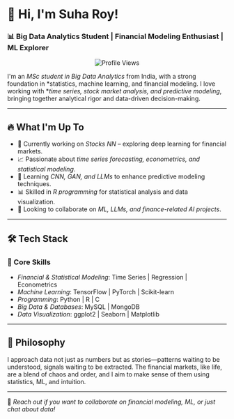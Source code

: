 # 💫 Hi, I'm Suha Roy!  
### 📊 Big Data Analytics Student | Financial Modeling Enthusiast | ML Explorer  

<p align="center">
  <img src="https://komarev.com/ghpvc/?username=suharoy&label=Profile%20views&color=0e75b6&style=flat" alt="Profile Views" />
</p>

I'm an *MSc student in Big Data Analytics* from India, with a strong foundation in *statistics, machine learning, and financial modeling. I love working with **time series, stock market analysis, and predictive modeling*, bringing together analytical rigor and data-driven decision-making.

---

## 🔥 What I'm Up To  

- 🚀 Currently working on *Stocks NN* – exploring deep learning for financial markets.  
- 📈 Passionate about *time series forecasting, econometrics, and statistical modeling*.  
- 🧠 Learning *CNN, GAN, and LLMs* to enhance predictive modeling techniques.  
- 📊 Skilled in *R programming* for statistical analysis and data visualization.  
- 🤝 Looking to collaborate on *ML, LLMs, and finance-related AI projects*.  

---

## 🛠 Tech Stack  

### 🧮 Core Skills  
- *Financial & Statistical Modeling*: Time Series | Regression | Econometrics  
- *Machine Learning*: TensorFlow | PyTorch | Scikit-learn  
- *Programming*: Python | R | C  
- *Big Data & Databases*: MySQL | MongoDB  
- *Data Visualization*: ggplot2 | Seaborn | Matplotlib  



---

## 🔮 Philosophy  

I approach data not just as numbers but as stories—patterns waiting to be understood, signals waiting to be extracted. The financial markets, like life, are a blend of chaos and order, and I aim to make sense of them using statistics, ML, and intuition.

---

📩 *Reach out if you want to collaborate on financial modeling, ML, or just chat about data!*
